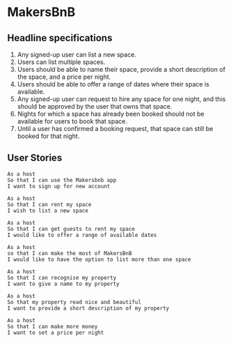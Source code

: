 MakersBnB
=========

Headline specifications
---

1. Any signed-up user can list a new space.
2. Users can list multiple spaces.
3. Users should be able to name their space, provide a short description of the space, and a price per night.
4. Users should be able to offer a range of dates where their space is available.
5. Any signed-up user can request to hire any space for one night, and this should be approved by the user that owns that space.
6. Nights for which a space has already been booked should not be available for users to book that space.
7. Until a user has confirmed a booking request, that space can still be booked for that night.

User Stories
---

```
As a host
So that I can use the Makersbnb app
I want to sign up for new account

As a host
So that I can rent my space
I wish to list a new space

As a host
So that I can get guests to rent my space
I would like to offer a range of available dates

As a host
so that I can make the most of MakersBnB
I would like to have the option to list more than one space

As a host
So that I can recognise my property
I want to give a name to my property

As a host
So that my property read nice and beautiful
I want to provide a short description of my property

As a host
So that I can make more money
I want to set a price per night

```
